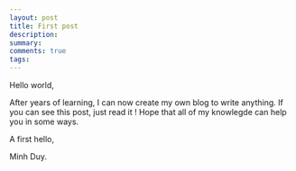 ```yaml
---
layout: post
title: First post 
description: 
summary: 
comments: true
tags: 
---
```


Hello world,

After years of learning, I can now create my own blog to write anything. If you can see this post, just read it !
Hope that all of my knowlegde can help you in some ways.

A first hello,

Minh Duy.
